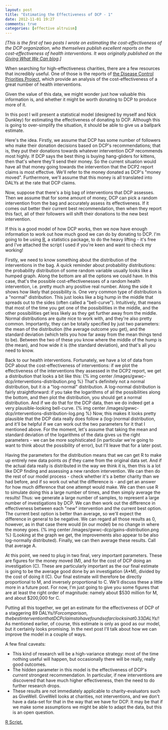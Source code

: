 ```yaml
---
layout: post
title: "Estimating the Effectiveness of DCP - 1"
date: 2012-11-01 19:27
comments: true
categories: [effective altruism] 
---
```


*[This is the first of two posts I wrote on estimating the cost-effectiveness of the DCP organization, who themselves publish excellent reports on the cost-effectiveness of health interventions. It was originally published on the [Giving What We Can blog](http://www.givingwhatwecan.org/blog/2012-10-27/estimating-the-effectiveness-of-dcp).]*

When searching for high-effectiveness charities, there are a few resources that incredibly useful. One of those is the reports of [the Disease Control Priorities Project](http://www.dcp2.org/main/Home.html), which provide an analysis of the cost-effectiveness of a great number of health interventions.

Given the value of this data, we might wonder just how valuable this information is, and whether it might be worth donating to DCP to produce more of it.

In this post I will present a statistical model (designed by myself and Nick Dunkley) for estimating the effectiveness of donating to DCP. Although this is going to over-simplify the situation, it should be able to give us a ballpark estimate.

<!-- more -->

Here's the idea. Firstly, we assume that DCP has some number of followers who make their donation decisions based on DCP's recommendations; that is, they put their donations towards whatever intervention DCP recommends most highly. If DCP says the best thing is buying hang-gliders for kittens, then that's where they'll send their money. So the current situation would have all that money going towards the intervention that the DCP2 report claims is most effective. We'll refer to the money donated as DCP's "money moved". Furthermore, we'll assume that this money is all translated into DALYs at the rate that DCP claims.

Now, suppose that there's a big bag of interventions that DCP assesses. Then we assume that for some amount of money, DCP can pick a random intervention from the bag and accurately assess its effectiveness. If it comes out better their current best recommendation, then when they report this fact, all of their followers will shift their donations to the new best intervention.

If this is a good model of how DCP works, then we now have enough information to work out how much good we can do by donating to DCP. I'm going to be using [R](http://www.r-project.org/), a statistics package, to do the heavy lifting -  it's free and I've attached the script I used if you're keen and want to check my working!

Firstly, we need to know something about the distribution of the interventions in the bag. A quick reminder about probability distributions: the probability distribution of some random variable usually looks like a humped graph. Along the bottom are all the options we could have. In this case, that's the possible cost-effectivenesses of a random health intervention, i.e. pretty much any positive real number. Along the side it shows how likely that possibility is. One very common type of distribution is a "normal" distribution. This just looks like a big hump in the middle that spreads out to the sides (often called a "bell-curve"). Intuitively, that means that most of the time you get one of the possibilities in the middle, and the other possibilities get less likely as they get further away from the middle. Normal distributions are quite nice to work with, and they're also pretty common. Importantly, they can be totally specified by just two parameters: the mean of the distribution (the average outcome you get), and the standard deviation (which tells you how far away from the mean things tend to be). Between the two of these you know where the middle of the hump is (the mean), and how wide it is (the standard deviation), and that's all you need to know.






Back to our health interventions. Fortunately, we have a lot of data from DCP about the cost-effectiveness of interventions: if we plot the effectiveness of the interventions they assessed in the DCP2 report, we get a distribution that looks a bit like this: {% img center /images/gwwc-dcp/interventions-distribution.png %} That's definitely not a normal distribution, but it *is* a "log-normal" distribution. A log-normal distribution is fairly straightforward: if you take the logarithms of all the possibilities along the bottom, and then plot the distribution, you should get a normal distribution. And if we do that for the DCP data, then we do indeed get a very plausible-looking bell-curve. {% img center /images/gwwc-dcp/interventions-distribution-log.png %} Now, this makes it looks pretty plausible that the DCP data really does follow a (log-)normal distribution, and it'll be helpful if we can work out the two parameters for it that I mentioned above. For the moment, let's assume that taking the mean and standard deviation of the logarithms of the data gives us the right parameters - we can be more sophisticated (in particular we're going to want to think about the possibility of error), but I'll leave that for a later post.

Having the parameters for the distribution means that we can get R to make up entirely new data points *as if* they came from the original data set. And if the actual data really is distributed in the way we think it is, then this is a lot like DCP finding and assessing a new random intervention. We can then do the rest of our model process - check whether it's a better charity than we had before, and if so work out what the difference is - and get an answer for how much difference that one attempt would make. We can then use R to simulate doing this a large number of times, and then simply average the results! Thus: we generate a large number of samples, to represent a large number of investigations by DCP. We can then work out the difference in effectiveness between each "new" intervention and the current best option. The current best option is better than average, so we'll expect the difference in general to be negative. We can regard all those results as 0, however, as in that case there would (in our model) be no change in where the money goes. {% img center /images/gwwc-dcp/gains-distribution.png %} (Looking at the graph we get, the improvements also appear to be also log-normally distributed). Finally, we can then average these results. Call that average A.   

At this point, we need to plug in two final, very important parameters. These are figures for the money moved (M), and for the cost of DCP doing an investigation (C). These are particularly important as the our final estimate is going to be the average good done by an investigation (A\*M), divided by the cost of doing it (C). Our final estimate will therefore be directly proportional to M, and inversely proportional to C. We'll discuss these a little more in a future post. For now, I'm just going to give you some figures that are at least the right order of magnitude: namely about $530 million for M, and about $200,000 for C.

Putting all this together, we get an estimate for the effectiveness of DCP of a staggering 89 DALYs/$! For comparison, the best intervention that DCP claims to have found so far clocks in at 0.33 DALYs/$! As mentioned earlier, of course, this estimate is only as good as our model, but it certainly looks promising. In the next post I'll talk about how we can improve the model in a couple of ways.

A few final caveats:

- This kind of research will be a high-variance strategy: most of the time nothing useful will happen, but occasionally there will be really, really good outcomes. 
- The hidden parameter in this model is the effectiveness of DCP's *current* strongest recommendation. In particular, if new interventions are discovered that have much higher effectiveness, then the need to do further research drops.
- These results are not immediately applicable to charity-evaluators such as GiveWell. GiveWell looks at charities, not interventions, and we don't have a data-set for that in the way that we have for DCP. It may be that if we make some assumptions we might be able to adapt the data, but this is an open question.

[R Script.](/downloads/code/dcp-effectiveness-1.R)
